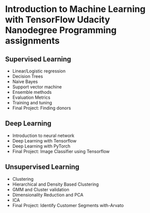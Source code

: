 # Introduction to Machine Learning with TensorFlow Udacity Nanodegree Programming assignments
## Supervised Learning
- Linear/Logistic regression
- Decision Trees
- Naive Bayes
- Support vector machine
- Ensemble methods
- Evaluation Metrics
- Training and tuning
- Final Project: Finding donors

## Deep Learning
- Introduction to neural network
- Deep Learning with Tensorflow
- Deep Learning with PyTorch
- Final Project: Image Classifier using Tensorflow

## Unsupervised Learning
- Clustering
- Hierarchical and Density Based Clustering
- GMM and Cluster validation
- Dimensionality Reduction and PCA
- ICA
- Final Project: Identify Customer Segments with-Arvato
